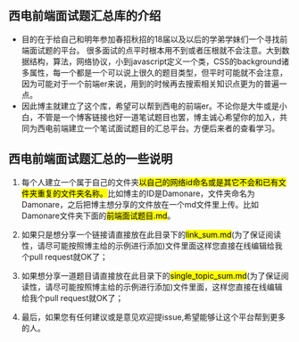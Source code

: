 ## 西电前端面试题汇总库的介绍

 - 目的在于给自己和明年参加春招秋招的18届以及以后的学弟学妹们一个寻找前端面试题的平台。
很多面试的点平时根本用不到或者压根就不会注意。大到数据结构，算法，网络协议，小到javascript定义一个类，CSS的background诸多属性，每一个都是一个可以说上很久的题目类型，但平时可能就不会注意，因为可能对于一个前端er来说，用到的时候再去搜索相关知识点更为的普遍一点。
 - 因此博主就建立了这个库，希望可以帮到西电的前端er。不论你是大牛或是小白，不管是一个博客链接也好一道笔试题目也罢，博主诚心希望你的加入，共同为西电前端建立一个笔试面试题目的汇总平台。方便后来者的查看学习。

## 西电前端面试题汇总的一些说明

1. 每个人建立一个属于自己的文件夹<mark>以自己的网络id命名或是其它不会和已有文件夹重复的文件夹名称。</mark>比如博主的ID是Damonare，文件夹命名为Damonare，之后把博主想分享的文件放在一个md文件里上传。比如Damonare文件夹下面的<mark>前端面试题目.md</mark>。

2. 如果只是想分享一个链接请直接放在此目录下的<mark>link_sum.md</mark>(为了保证阅读性，请尽可能按照博主给的示例进行添加)文件里面这样您直接在线编辑给我个pull request就OK了；

3. 如果想分享一道题目请直接放在此目录下的<mark>single_topic_sum.md</mark>(为了保证阅读性，请尽可能按照博主给的示例进行添加)文件里面，这样您直接在线编辑给我个pull request就OK了；

4. 最后，如果您有任何建议或是意见欢迎提issue,希望能够让这个平台帮到更多的人。

